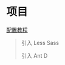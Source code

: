 # 项目

[配置教程](https://juejin.cn/post/7018015877157093406#heading-0)

> 引入 Less Sass
> 
> 引入 Ant D
> 
> 